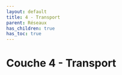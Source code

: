 ```yaml
---
layout: default
title: 4 - Transport
parent: Réseaux
has_children: true
has_toc: true
---
```


# Couche 4 - Transport
